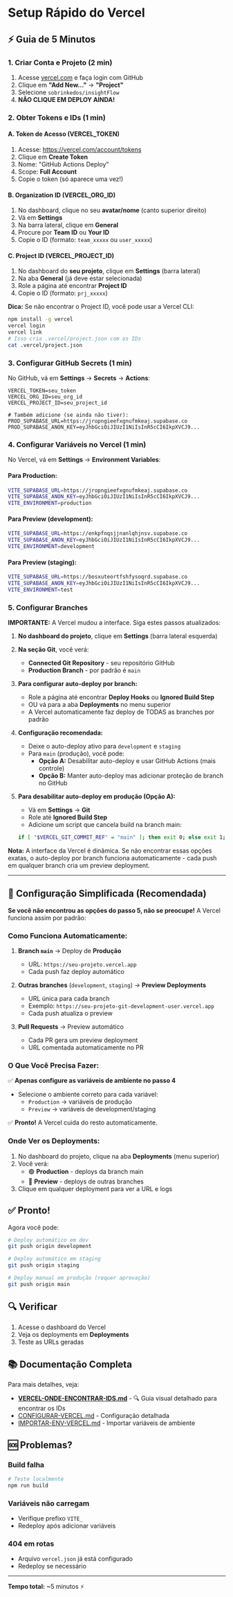 # Setup Rápido do Vercel

## ⚡ Guia de 5 Minutos

### 1. Criar Conta e Projeto (2 min)

1. Acesse [vercel.com](https://vercel.com) e faça login com GitHub
2. Clique em **"Add New..."** → **"Project"**
3. Selecione `sobrinkedos/insightFlow`
4. **NÃO CLIQUE EM DEPLOY AINDA!**

### 2. Obter Tokens e IDs (1 min)

#### A. Token de Acesso (VERCEL_TOKEN)

1. Acesse: https://vercel.com/account/tokens
2. Clique em **Create Token**
3. Nome: "GitHub Actions Deploy"
4. Scope: **Full Account**
5. Copie o token (só aparece uma vez!)

#### B. Organization ID (VERCEL_ORG_ID)

1. No dashboard, clique no seu **avatar/nome** (canto superior direito)
2. Vá em **Settings**
3. Na barra lateral, clique em **General**
4. Procure por **Team ID** ou **Your ID**
5. Copie o ID (formato: `team_xxxxx` ou `user_xxxxx`)

#### C. Project ID (VERCEL_PROJECT_ID)

1. No dashboard do **seu projeto**, clique em **Settings** (barra lateral)
2. Na aba **General** (já deve estar selecionada)
3. Role a página até encontrar **Project ID**
4. Copie o ID (formato: `prj_xxxxx`)

**Dica:** Se não encontrar o Project ID, você pode usar a Vercel CLI:

```bash
npm install -g vercel
vercel login
vercel link
# Isso cria .vercel/project.json com os IDs
cat .vercel/project.json
```

### 3. Configurar GitHub Secrets (1 min)

No GitHub, vá em **Settings** → **Secrets** → **Actions**:

```
VERCEL_TOKEN=seu_token
VERCEL_ORG_ID=seu_org_id
VERCEL_PROJECT_ID=seu_project_id

# Também adicione (se ainda não tiver):
PROD_SUPABASE_URL=https://jropngieefxgnufmkeaj.supabase.co
PROD_SUPABASE_ANON_KEY=eyJhbGciOiJIUzI1NiIsInR5cCI6IkpXVCJ9...
```

### 4. Configurar Variáveis no Vercel (1 min)

No Vercel, vá em **Settings** → **Environment Variables**:

#### Para Production:

```bash
VITE_SUPABASE_URL=https://jropngieefxgnufmkeaj.supabase.co
VITE_SUPABASE_ANON_KEY=eyJhbGciOiJIUzI1NiIsInR5cCI6IkpXVCJ9...
VITE_ENVIRONMENT=production
```

#### Para Preview (development):

```bash
VITE_SUPABASE_URL=https://enkpfnqsjjnanlqhjnsv.supabase.co
VITE_SUPABASE_ANON_KEY=eyJhbGciOiJIUzI1NiIsInR5cCI6IkpXVCJ9...
VITE_ENVIRONMENT=development
```

#### Para Preview (staging):

```bash
VITE_SUPABASE_URL=https://bosxuteortfshfysoqrd.supabase.co
VITE_SUPABASE_ANON_KEY=eyJhbGciOiJIUzI1NiIsInR5cCI6IkpXVCJ9...
VITE_ENVIRONMENT=test
```

### 5. Configurar Branches

**IMPORTANTE:** A Vercel mudou a interface. Siga estes passos atualizados:

1. **No dashboard do projeto**, clique em **Settings** (barra lateral esquerda)

2. **Na seção Git**, você verá:
   - **Connected Git Repository** - seu repositório GitHub
   - **Production Branch** - por padrão é `main`

3. **Para configurar auto-deploy por branch:**
   - Role a página até encontrar **Deploy Hooks** ou **Ignored Build Step**
   - OU vá para a aba **Deployments** no menu superior
   - A Vercel automaticamente faz deploy de TODAS as branches por padrão

4. **Configuração recomendada:**
   - Deixe o auto-deploy ativo para `development` e `staging`
   - Para `main` (produção), você pode:
     - **Opção A:** Desabilitar auto-deploy e usar GitHub Actions (mais
       controle)
     - **Opção B:** Manter auto-deploy mas adicionar proteção de branch no
       GitHub

5. **Para desabilitar auto-deploy em produção (Opção A):**
   - Vá em **Settings** → **Git**
   - Role até **Ignored Build Step**
   - Adicione um script que cancela build na branch main:
   ```bash
   if [ "$VERCEL_GIT_COMMIT_REF" = "main" ]; then exit 0; else exit 1; fi
   ```

**Nota:** A interface da Vercel é dinâmica. Se não encontrar essas opções
exatas, o auto-deploy por branch funciona automaticamente - cada push em
qualquer branch cria um preview deployment.

---

## 🎯 Configuração Simplificada (Recomendada)

**Se você não encontrou as opções do passo 5, não se preocupe!** A Vercel
funciona assim por padrão:

### Como Funciona Automaticamente:

1. **Branch `main`** → Deploy de **Produção**
   - URL: `https://seu-projeto.vercel.app`
   - Cada push faz deploy automático

2. **Outras branches** (`development`, `staging`) → **Preview Deployments**
   - URL única para cada branch
   - Exemplo: `https://seu-projeto-git-development-user.vercel.app`
   - Cada push atualiza o preview

3. **Pull Requests** → Preview automático
   - Cada PR gera um preview deployment
   - URL comentada automaticamente no PR

### O Que Você Precisa Fazer:

✅ **Apenas configure as variáveis de ambiente no passo 4**

- Selecione o ambiente correto para cada variável:
  - `Production` → variáveis de produção
  - `Preview` → variáveis de development/staging

✅ **Pronto!** A Vercel cuida do resto automaticamente.

### Onde Ver os Deployments:

1. No dashboard do projeto, clique na aba **Deployments** (menu superior)
2. Você verá:
   - 🟢 **Production** - deploys da branch main
   - 🔵 **Preview** - deploys de outras branches
3. Clique em qualquer deployment para ver a URL e logs

## ✅ Pronto!

Agora você pode:

```bash
# Deploy automático em dev
git push origin development

# Deploy automático em staging
git push origin staging

# Deploy manual em produção (requer aprovação)
git push origin main
```

## 🔍 Verificar

1. Acesse o dashboard do Vercel
2. Veja os deployments em **Deployments**
3. Teste as URLs geradas

## 📚 Documentação Completa

Para mais detalhes, veja:

- **[VERCEL-ONDE-ENCONTRAR-IDS.md](./VERCEL-ONDE-ENCONTRAR-IDS.md)** - 🔍 Guia
  visual detalhado para encontrar os IDs
- [CONFIGURAR-VERCEL.md](./CONFIGURAR-VERCEL.md) - Configuração detalhada
- [IMPORTAR-ENV-VERCEL.md](./IMPORTAR-ENV-VERCEL.md) - Importar variáveis de
  ambiente

## 🆘 Problemas?

### Build falha

```bash
# Teste localmente
npm run build
```

### Variáveis não carregam

- Verifique prefixo `VITE_`
- Redeploy após adicionar variáveis

### 404 em rotas

- Arquivo `vercel.json` já está configurado
- Redeploy se necessário

---

**Tempo total:** ~5 minutos ⚡
